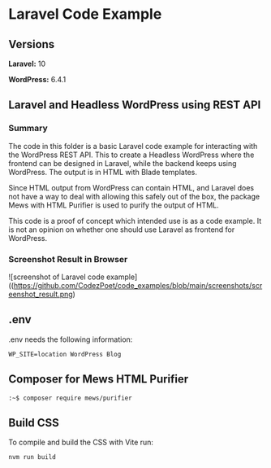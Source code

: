# Laravel Code Example

## Versions
**Laravel:** 10

**WordPress:** 6.4.1

## Laravel and Headless WordPress using REST API

### Summary
The code in this folder is a basic Laravel code example for interacting with the WordPress REST API. 
This to create a Headless WordPress where the frontend can be designed in Laravel, while the backend keeps using WordPress. The output is in HTML with Blade templates.

Since HTML output from WordPress can contain HTML, and Laravel does not have a way to deal with allowing this safely out of the box, the package Mews with HTML Purifier is used to purify the output of  HTML.

This code is a proof of concept which intended use is as a code example. It is not an opinion on whether one should use Laravel as frontend for WordPress.
### Screenshot Result in Browser

![screenshot of Laravel code example]((https://github.com/CodezPoet/code_examples/blob/main/screenshots/screenshot_result.png)



## .env

.env needs the following information: 

```
WP_SITE=location WordPress Blog
```

## Composer for Mews HTML Purifier

```
:~$ composer require mews/purifier
```

## Build CSS

To compile and build the CSS with Vite run:

```
nvm run build
```


